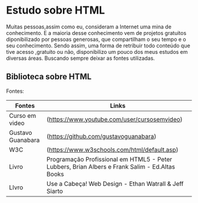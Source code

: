 # Estudo sobre HTML


Muitas pessoas,assim como eu, consideram a Internet uma mina de conhecimento.
E a maioria desse conhecimento vem de projetos gratuitos diponibilizado por pessoas generosas, que compartilham o seu tempo e o seu conhecimento. Sendo assim, uma forma de retribuir todo conteúdo que tive acesso ,gratuito ou não, disponibilizo um pouco dos meus estudos em diversas áreas. Buscando sempre deixar as fontes utilizadas.

## Biblioteca sobre HTML

Fontes:

Fontes    | Links
--------- | ------
Curso em video  | (https://www.youtube.com/user/cursosemvideo)
Gustavo Guanabara | (https://github.com/gustavoguanabara)
W3C | (https://www.w3schools.com/html/default.asp)
Livro | Programação Profissional em HTML5 - Peter Lubbers, Brian Albers e Frank Salim - Ed.Altas Books
LIvro | Use a Cabeça! Web Design - Ethan Watrall & Jeff Siarto







